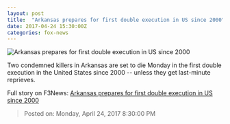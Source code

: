 ```yaml
---
layout: post
title:  "Arkansas prepares for first double execution in US since 2000"
date: 2017-04-24 15:30:00Z
categories: fox-news
---
```


![Arkansas prepares for first double execution in US since 2000](http://a57.foxnews.com/images.foxnews.com/content/fox-news/us/2017/04/24/arkansas-prepares-for-1st-double-execution-in-us-since-2000/_jcr_content/par/featured-media/media-0.img.jpg/876/493/1493032675228.jpg?ve=1&tl=1)

Two condemned killers in Arkansas are set to die Monday in the first double execution in the United States since 2000 -- unless they get last-minute reprieves.


Full story on F3News: [Arkansas prepares for first double execution in US since 2000](http://www.f3nws.com/n/nFKYMB)

> Posted on: Monday, April 24, 2017 8:30:00 PM
